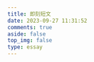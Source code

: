 ```yaml
---
title: 即刻短文
date: 2023-09-27 11:31:52
comments: true
aside: false
top_img: false
type: essay
---
```

